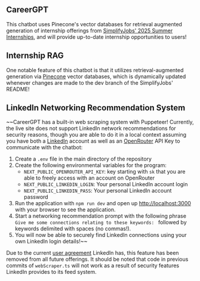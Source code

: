 ## CareerGPT

This chatbot uses Pinecone's vector databases for retrieval augmented generation of internship offerings from [SimplifyJobs' 2025 Summer Internships](https://raw.githubusercontent.com/SimplifyJobs/Summer2025-Internships/dev/README.md), and will provide up-to-date internship opportunities to users!

## Internship RAG

One notable feature of this chatbot is that it utilizes retrieval-augmented generation via [Pinecone](https://www.pinecone.io/) vector databases, which is dynamically updated whenever changes are made to the dev branch of the SimplifyJobs' README!

## LinkedIn Networking Recommendation System

~~CareerGPT has a built-in web scraping system with Puppeteer! Currently, the live site does not support LinkedIn network recommendations for security reasons, though you are able to do it in a local context assuming you have both a [LinkedIn](https://linkedin.com/) account as well as an [OpenRouter](https://openrouter.ai/) API Key to communicate with the chatbot:

1. Create a `.env` file in the main directory of the repository
2. Create the following environmental variables for the program:
   - `NEXT_PUBLIC_OPENROUTER_API_KEY`: key starting with `sk` that you are able to freely access with an account on OpenRouter
   - `NEXT_PUBLIC_LINKEDIN_LOGIN`: Your personal LinkedIn account login
   - `NEXT_PUBLIC_LINKEDIN_PASS`: Your personal LinkedIn account password
3. Run the application with `npm run dev` and open up [http://localhost:3000](http://localhost:3000) with your browser to see the application.
4. Start a networking recommendation prompt with the following phrase `Give me some connections relating to these keywords: ` followed by keywords delimited with spaces (no commas!).
5. You will now be able to securely find LinkedIn connections using your own LinkedIn login details!~~

Due to the current [user agreement](https://www.linkedin.com/legal/user-agreement) LinkedIn has, this feature has been removed from all future offerings. It should be noted that code in previous commits of `webScraper.ts` will not work as a result of security features LinkedIn provides to its feed system. 